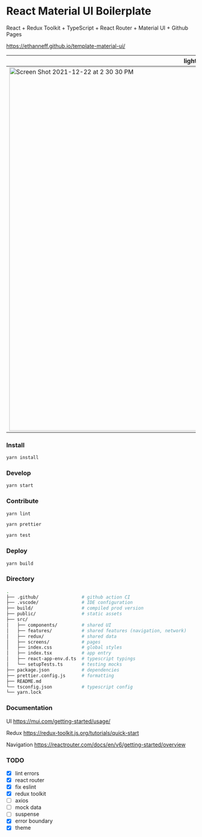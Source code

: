 # React Material UI Boilerplate

React + Redux Toolkit + TypeScript + React Router + Material UI + Github Pages

https://ethanneff.github.io/template-material-ui/

light|dark
---|---
<img width="963" alt="Screen Shot 2021-12-22 at 2 30 30 PM" src="https://user-images.githubusercontent.com/2933593/147157541-d79b2715-15f1-4aaf-a536-ae8745bf9496.png">|<img width="960" alt="Screen Shot 2021-12-22 at 2 30 36 PM" src="https://user-images.githubusercontent.com/2933593/147157538-36390bfd-caf2-4029-add7-60d34912b92e.png">

### Install

```sh
yarn install
```

### Develop

```sh
yarn start
```

### Contribute

```sh
yarn lint
```

```sh
yarn prettier
```

```sh
yarn test
```

### Deploy

```sh
yarn build
```

### Directory

```sh
.
├── .github/                # github action CI
├── .vscode/                # IDE configuration
├── build/                  # compiled prod version
├── public/                 # static assets
├── src/
│   ├── components/         # shared UI
│   ├── features/           # shared features (navigation, network)
│   ├── redux/              # shared data
│   ├── screens/            # pages
│   ├── index.css           # global styles
│   ├── index.tsx           # app entry
│   ├── react-app-env.d.ts  # typescript typings
│   └── setupTests.ts       # testing mocks
├── package.json            # dependencies
├── prettier.config.js      # formatting
├── README.md
└── tsconfig.json           # typescript config
└── yarn.lock
```

### Documentation

UI https://mui.com/getting-started/usage/

Redux https://redux-toolkit.js.org/tutorials/quick-start

Navigation https://reactrouter.com/docs/en/v6/getting-started/overview

### TODO

- [x] lint errors
- [x] react router
- [x] fix eslint
- [x] redux toolkit
- [ ] axios
- [ ] mock data
- [ ] suspense
- [x] error boundary
- [x] theme
